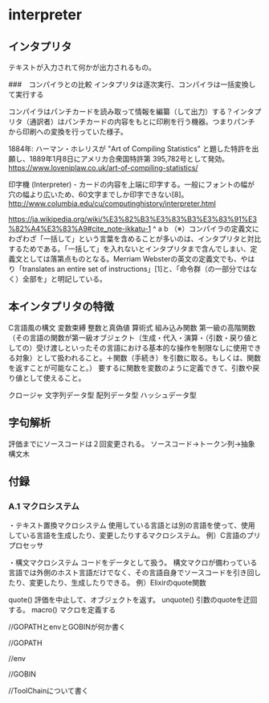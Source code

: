 # interpreter

## インタプリタ
テキストが入力されて何かが出力されるもの。

###　コンパイラとの比較
インタプリタは逐次実行、コンパイラは一括変換して実行する

コンパイラはパンチカードを読み取って情報を編纂（して出力）する？インタプリタ（通訳者）はパンチカードの内容をもとに印刷を行う機器。つまりパンチから印刷への変換を行っていた様子。

1884年: ハーマン・ホレリスが "Art of Compiling Statistics" と題した特許を出願し、1889年1月8日にアメリカ合衆国特許第 395,782号として発効。
https://www.loveniplaw.co.uk/art-of-compiling-statistics/

印字機 (Interpreter) - カードの内容を上端に印字する。一般にフォントの幅が穴の幅より広いため、60文字までしか印字できない[8]。
http://www.columbia.edu/cu/computinghistory/interpreter.html

https://ja.wikipedia.org/wiki/%E3%82%B3%E3%83%B3%E3%83%91%E3%82%A4%E3%83%A9#cite_note-ikkatu-1
^ a b （※）コンパイラの定義文にわざわざ「一括して」という言葉を含めることが多いのは、インタプリタと対比するためである。「一括して」を入れないとインタプリタまで含んでしまい、定義文としては落第点ものとなる。Merriam Websterの英文の定義文でも、やはり「translates an entire set of instructions」[1]と、「命令群（の一部分ではなく）全部を」と明記している。


## 本インタプリタの特徴
C言語風の構文
変数束縛
整数と真偽値
算術式
組み込み関数
第一級の高階関数
（その言語の関数が第一級オブジェクト（生成・代入・演算・（引数・戻り値としての）受け渡しといったその言語における基本的な操作を制限なしに使用できる対象）として扱われること。＋関数（手続き）を引数に取る。もしくは、関数を返すことが可能なこと。）
要するに関数を変数のように定義できて、引数や戻り値として使えること。

クロージャ
文字列データ型
配列データ型
ハッシュデータ型


## 字句解析
評価までにソースコードは２回変更される。
ソースコード→トークン列→抽象構文木

## 付録

### A.1 マクロシステム
・テキスト置換マクロシステム
使用している言語とは別の言語を使って、使用している言語を生成したり、変更したりするマクロシステム。
例）C言語のプリプロセッサ

・構文マクロシステム
コードをデータとして扱う。
構文マクロが備わっている言語では外側のホスト言語だけでなく、その言語自身でソースコードを引き回したり、変更したり、生成したりできる。
例）Elixirのquote関数

quote()
評価を中止して、オブジェクトを返す。
unquote()
引数のquoteを迂回する。
macro()
マクロを定義する


//GOPATHとenvとGOBINが何か書く

//GOPATH

//env

//GOBIN

//ToolChainについて書く